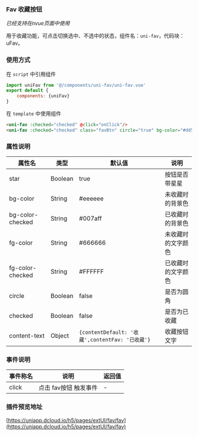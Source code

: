 ### Fav 收藏按钮
*已经支持在nvue页面中使用*

用于收藏功能，可点击切换选中、不选中的状态，组件名：``uni-fav``，代码块： uFav。

### 使用方式

在 ``script`` 中引用组件 

```javascript
import uniFav from '@/components/uni-fav/uni-fav.vue'
export default {
    components: {uniFav}
}
```

在 ``template`` 中使用组件

```html
<uni-fav :checked="checked" @click="onClick"/>
<uni-fav :checked="checked" class="favBtn" circle="true" bg-color="#dd524d" bg-color-checked="#007aff" @click="onClick"/>
```


### 属性说明

|属性名				|类型	|默认值												|说明				|
|---				|----	|---												|---				|
|star				|Boolean|true												|按钮是否带星星		|
|bg-color			|String	|#eeeeee											|未收藏时的背景色	|
|bg-color-checked	|String	|#007aff											|已收藏时的背景色	|
|fg-color			|String	|#666666											|未收藏时的文字颜色	|
|fg-color-checked	|String	|#FFFFFF											|已收藏时的文字颜色	|
|circle				|Boolean|false												|是否为圆角			|
|checked			|Boolean|false												|是否为已收藏		|
|content-text		|Object	|```{contentDefault: '收藏',contentFav: '已收藏'}```|收藏按钮文字		|


### 事件说明

|事件称名	|说明					|返回值	|
|---		|----					|---	|
|click		|点击 fav按钮 触发事件	|-		|

### 插件预览地址

[https://uniapp.dcloud.io/h5/pages/extUI/fav/fav](https://uniapp.dcloud.io/h5/pages/extUI/fav/fav)
